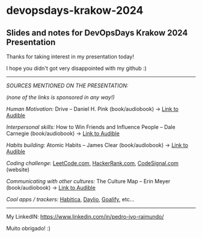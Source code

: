 # devopsdays-krakow-2024
Slides and notes for DevOpsDays Krakow 2024 Presentation
---


Thanks for taking interest in my presentation today!

I hope you didn't got very disappointed with my github :)

---

*SOURCES MENTIONED ON THE PRESENTATION:*

_(none of the links is sponsored in any way!)_

*Human Motivation:*  Drive – Daniel H. Pink (book/audiobook) -> [Link to Audible](https://www.audible.com/pd/Drive-Audiobook/B002ZF14MG)

*Interpersonal skills:* How to Win Friends and Influence People – Dale Carnegie (book/audiobook) -> [Link to Audible](https://www.audible.com/pd/How-to-Win-Friends-Influence-People-Audiobook/B002V5BV96)

*Habits building:* Atomic Habits – James Clear (book/audiobook) -> [Link to Audible](https://www.audible.com/pd/Atomic-Habits-Audiobook/1524779261)

*Coding challenge:* [LeetCode.com](https://www.leetcode.com), [HackerRank.com](https://www.hackerrank.com), [CodeSignal.com](https://www.codesignal.com) (website)

*Communicating with other cultures:* The Culture Map – Erin Meyer (book/audiobook) -> [Link to Audible](https://www.audible.com/pd/The-Culture-Map-Audiobook/1549184032)

*Cool apps / trackers:* [Habitica](https://habitica.com/), [Daylio](https://daylio.net/), [Goalify](https://goalifyapp.com/en/reach-your-goals/), etc…

---

My LinkedIN: https://www.linkedin.com/in/pedro-ivo-raimundo/

Muito obrigado! :)
